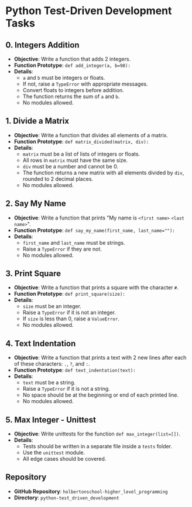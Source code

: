 # Python Test-Driven Development Tasks

## 0. Integers Addition
- **Objective**: Write a function that adds 2 integers.
- **Function Prototype**: `def add_integer(a, b=98):`
- **Details**:
  - `a` and `b` must be integers or floats.
  - If not, raise a `TypeError` with appropriate messages.
  - Convert floats to integers before addition.
  - The function returns the sum of `a` and `b`.
  - No modules allowed.

## 1. Divide a Matrix
- **Objective**: Write a function that divides all elements of a matrix.
- **Function Prototype**: `def matrix_divided(matrix, div):`
- **Details**:
  - `matrix` must be a list of lists of integers or floats.
  - All rows in `matrix` must have the same size.
  - `div` must be a number and cannot be 0.
  - The function returns a new matrix with all elements divided by `div`, rounded to 2 decimal places.
  - No modules allowed.

## 2. Say My Name
- **Objective**: Write a function that prints "My name is `<first name>` `<last name>`".
- **Function Prototype**: `def say_my_name(first_name, last_name=""):`
- **Details**:
  - `first_name` and `last_name` must be strings.
  - Raise a `TypeError` if they are not.
  - No modules allowed.

## 3. Print Square
- **Objective**: Write a function that prints a square with the character `#`.
- **Function Prototype**: `def print_square(size):`
- **Details**:
  - `size` must be an integer.
  - Raise a `TypeError` if it is not an integer.
  - If `size` is less than 0, raise a `ValueError`.
  - No modules allowed.

## 4. Text Indentation
- **Objective**: Write a function that prints a text with 2 new lines after each of these characters: `.`, `?`, and `:`.
- **Function Prototype**: `def text_indentation(text):`
- **Details**:
  - `text` must be a string.
  - Raise a `TypeError` if it is not a string.
  - No space should be at the beginning or end of each printed line.
  - No modules allowed.

## 5. Max Integer - Unittest
- **Objective**: Write unittests for the function `def max_integer(list=[])`.
- **Details**:
  - Tests should be written in a separate file inside a `tests` folder.
  - Use the `unittest` module.
  - All edge cases should be covered.

## Repository
- **GitHub Repository**: `holbertonschool-higher_level_programming`
- **Directory**: `python-test_driven_development`
